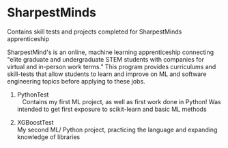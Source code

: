 # SharpestMinds
Contains skill tests and projects completed for SharpestMinds apprenticeship

SharpestMind's is an online, machine learning apprenticeship connecting "elite graduate and undergraduate STEM students with companies for virtual and in-person work terms."
This program provides curriculums and skill-tests that allow students to learn and improve on ML and software engineering topics before applying to these jobs.

1. PythonTest  
    Contains my first ML project, as well as first work done in Python!
    Was intended to get first exposure to scikit-learn and basic ML methods

2. XGBoostTest   
    My second ML/ Python project, practicing the language and expanding knowledge of libraries
    
